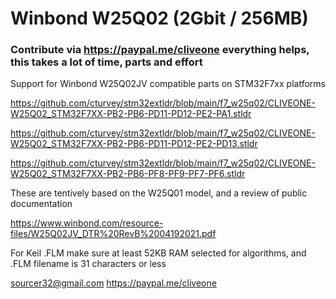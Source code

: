 # Winbond W25Q02 (2Gbit / 256MB)
### Contribute via   https://paypal.me/cliveone  everything helps, this takes a lot of time, parts and effort

Support for Winbond W25Q02JV compatible parts on STM32F7xx platforms

https://github.com/cturvey/stm32extldr/blob/main/f7_w25q02/CLIVEONE-W25Q02_STM32F7XX-PB2-PB6-PD11-PD12-PE2-PA1.stldr

https://github.com/cturvey/stm32extldr/blob/main/f7_w25q02/CLIVEONE-W25Q02_STM32F7XX-PB2-PB6-PD11-PD12-PE2-PD13.stldr

https://github.com/cturvey/stm32extldr/blob/main/f7_w25q02/CLIVEONE-W25Q02_STM32F7XX-PB2-PB6-PF8-PF9-PF7-PF6.stldr

These are tentively based on the W25Q01 model, and a review of public documentation

https://www.winbond.com/resource-files/W25Q02JV_DTR%20RevB%2004192021.pdf

For Keil .FLM make sure at least 52KB RAM selected for algorithms, and .FLM filename is 31 characters or less

 sourcer32@gmail.com
 https://paypal.me/cliveone
